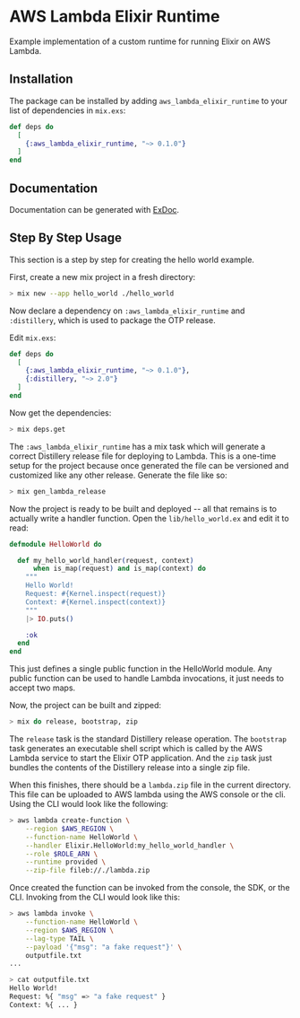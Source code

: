 # AWS Lambda Elixir Runtime

Example implementation of a custom runtime for running Elixir on AWS Lambda.

## Installation

The package can be installed by adding `aws_lambda_elixir_runtime` to your list
of dependencies in `mix.exs`:

```elixir
def deps do
  [
    {:aws_lambda_elixir_runtime, "~> 0.1.0"}
  ]
end
```

## Documentation

Documentation can be generated with
[ExDoc](https://github.com/elixir-lang/ex_doc).

## Step By Step Usage

This section is a step by step for creating the hello world example.

First, create a new mix project in a fresh directory:

```sh
> mix new --app hello_world ./hello_world
```

Now declare a dependency on `:aws_lambda_elixir_runtime` and
`:distillery`, which is used to package the OTP release.

Edit `mix.exs`:

```elixir
def deps do
  [
    {:aws_lambda_elixir_runtime, "~> 0.1.0"},
    {:distillery, "~> 2.0"}
  ]
end
```

Now get the dependencies:

```sh
> mix deps.get
```

The `:aws_lambda_elixir_runtime` has a mix task which will generate a correct
Distillery release file for deploying to Lambda. This is a one-time setup
for the project because once generated the file can be versioned and customized
like any other release. Generate the file like so:

```sh
> mix gen_lambda_release
```

Now the project is ready to be built and deployed -- all that remains is to
actually write a handler function. Open the `lib/hello_world.ex` and edit it
to read:

```elixir
defmodule HelloWorld do

  def my_hello_world_handler(request, context)
      when is_map(request) and is_map(context) do
    """
    Hello World!
    Request: #{Kernel.inspect(request)}
    Context: #{Kernel.inspect(context)}
    """
    |> IO.puts()

    :ok
  end
end
```

This just defines a single public function in the HelloWorld module. Any
public function can be used to handle Lambda invocations, it just needs to
accept two maps.

Now, the project can be built and zipped:

```sh
> mix do release, bootstrap, zip
```

The `release` task is the standard Distillery release operation. The
`bootstrap` task generates an executable shell script which is called by the
AWS Lambda service to start the Elixir OTP application. And the `zip` task just
bundles the contents of the Distillery release into a single zip file.

When this finishes, there should be a `lambda.zip` file in the current
directory. This file can be uploaded to AWS lambda using the AWS console or the
cli. Using the CLI would look like the following:

```sh
> aws lambda create-function \
    --region $AWS_REGION \
    --function-name HelloWorld \
    --handler Elixir.HelloWorld:my_hello_world_handler \
    --role $ROLE_ARN \
    --runtime provided \
    --zip-file fileb://./lambda.zip
```

Once created the function can be invoked from the console, the SDK, or the CLI.
Invoking from the CLI would look like this:

```sh
> aws lambda invoke \
    --function-name HelloWorld \
    --region $AWS_REGION \
    --lag-type TAIL \
    --payload '{"msg": "a fake request"}' \
    outputfile.txt
...

> cat outputfile.txt
Hello World!
Request: %{ "msg" => "a fake request" }
Context: %{ ... }
```

